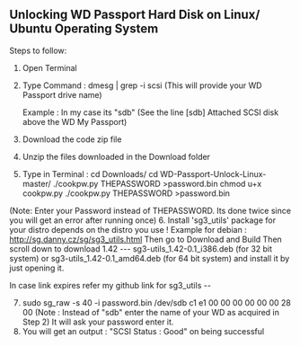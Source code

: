 ## Unlocking WD Passport Hard Disk on Linux/ Ubuntu Operating System

Steps to follow:

1. Open Terminal
2. Type Command : 
    dmesg | grep -i scsi
   (This will provide your WD Passport drive name)
   
   Example : In my case its "sdb" (See the line [sdb] Attached SCSI disk above the WD My Passport)
3. Download the code zip file 
4. Unzip the files downloaded in the Download folder
5. Type in Terminal :
    cd Downloads/
    cd WD-Passport-Unlock-Linux-master/
    ./cookpw.py THEPASSWORD >password.bin
    chmod u+x cookpw.py
    ./cookpw.py THEPASSWORD >password.bin
    
  (Note: Enter your Password instead of THEPASSWORD. Its done twice since you will get an error after running once)
6. Install 'sg3_utils' package for your distro depends on the distro you use !
   Example for debian :
   http://sg.danny.cz/sg/sg3_utils.html
   Then go to Download and Build 
   Then scroll down to download 1.42 --- sg3-utils_1.42-0.1_i386.deb (for 32 bit system) or sg3-utils_1.42-0.1_amd64.deb (for 64 bit system) and install it by just opening it.
  
  In case link expires refer my github link for sg3_utils -- 
  
7. sudo sg_raw -s 40 -i password.bin /dev/sdb c1 e1 00 00 00 00 00 00 28 00
   (Note : Instead of "sdb" enter the name of your WD as acquired in Step 2)
   It will ask your password enter it.
8. You will get an output : "SCSI Status : Good" on being successful
   
